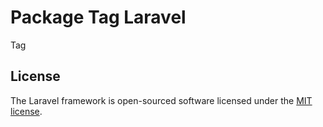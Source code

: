 # Package Tag Laravel

Tag

## License

The Laravel framework is open-sourced software licensed under the [MIT license](https://opensource.org/licenses/MIT).
